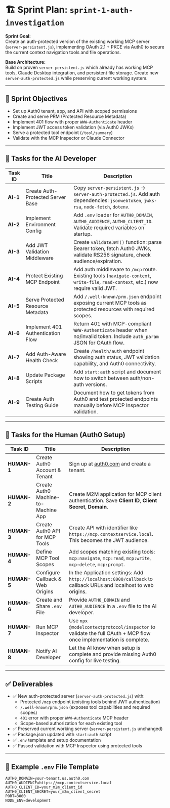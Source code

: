# 🏗 Sprint Plan: `sprint-1-auth-investigation`

**Sprint Goal:**  
Create an auth-protected version of the existing working MCP server (`server-persistent.js`), implementing OAuth 2.1 + PKCE via Auth0 to secure the current context navigation tools and file operations.

**Base Architecture:**  
Build on proven `server-persistent.js` which already has working MCP tools, Claude Desktop integration, and persistent file storage. Create new `server-auth-protected.js` while preserving current working system.

---

## 🎯 Sprint Objectives

- Set up Auth0 tenant, app, and API with scoped permissions  
- Create and serve PRM (Protected Resource Metadata)  
- Implement 401 flow with proper `WWW-Authenticate` header  
- Implement JWT access token validation (via Auth0 JWKs)  
- Serve a protected tool endpoint (`/tool/summary`)  
- Validate with the MCP Inspector or Claude Connector

---

## 🤖 Tasks for the AI Developer

| Task ID | Title | Description |
|--------|-------|-------------|
| **AI-1** | Create Auth-Protected Server Base | Copy `server-persistent.js` → `server-auth-protected.js`. Add auth dependencies: `jsonwebtoken`, `jwks-rsa`, `node-fetch`, `dotenv`. |
| **AI-2** | Implement Environment Config | Add `.env` loader for `AUTH0_DOMAIN`, `AUTH0_AUDIENCE`, `AUTH0_CLIENT_ID`. Validate required variables on startup. |
| **AI-3** | Add JWT Validation Middleware | Create `validateJWT()` function: parse Bearer token, fetch Auth0 JWKs, validate RS256 signature, check audience/expiration. |
| **AI-4** | Protect Existing MCP Endpoint | Add auth middleware to `/mcp` route. Existing tools (`navigate-context`, `write-file`, `read-context`, etc.) now require valid JWT. |
| **AI-5** | Serve Protected Resource Metadata | Add `/.well-known/prm.json` endpoint exposing current MCP tools as protected resources with required scopes. |
| **AI-6** | Implement 401 Authentication Flow | Return 401 with MCP-compliant `WWW-Authenticate` header when no/invalid token. Include `auth_param` JSON for OAuth flow. |
| **AI-7** | Add Auth-Aware Health Check | Create `/health/auth` endpoint showing auth status, JWT validation capability, and Auth0 connectivity. |
| **AI-8** | Update Package Scripts | Add `start:auth` script and document how to switch between auth/non-auth versions. |
| **AI-9** | Create Auth Testing Guide | Document how to get tokens from Auth0 and test protected endpoints manually before MCP Inspector validation. |

---

## 🙋 Tasks for the Human (Auth0 Setup)

| Task ID | Title | Description |
|--------|-------|-------------|
| **HUMAN-1** | Create Auth0 Account & Tenant | Sign up at [auth0.com](https://auth0.com) and create a tenant. |
| **HUMAN-2** | Create Auth0 Machine-to-Machine App | Create M2M application for MCP client authentication. Save **Client ID**, **Client Secret**, **Domain**. |
| **HUMAN-3** | Create Auth0 API for MCP Tools | Create API with identifier like `https://mcp.contextservice.local`. This becomes the JWT audience. |
| **HUMAN-4** | Define MCP Tool Scopes | Add scopes matching existing tools: `mcp:navigate`, `mcp:read`, `mcp:write`, `mcp:delete`, `mcp:prompt`. |
| **HUMAN-5** | Configure Callback & Web Origins | In the Application settings: Add `http://localhost:8000/callback` to callback URLs and localhost to web origins. |
| **HUMAN-6** | Create and Share `.env` File | Provide `AUTH0_DOMAIN` and `AUTH0_AUDIENCE` in a `.env` file to the AI developer. |
| **HUMAN-7** | Run MCP Inspector | Use `npx @modelcontextprotocol/inspector` to validate the full OAuth + MCP flow once implementation is complete. |
| **HUMAN-8** | Notify AI Developer | Let the AI know when setup is complete and provide missing Auth0 config for live testing. |

---

## ✅ Deliverables

- ✅ New auth-protected server (`server-auth-protected.js`) with:
  - Protected `/mcp` endpoint (existing tools behind JWT authentication)
  - `/.well-known/prm.json` (exposes tool capabilities and required scopes)
  - `401` error with proper `WWW-Authenticate` MCP header
  - Scope-based authorization for each existing tool
- ✅ Preserved current working server (`server-persistent.js` unchanged)
- ✅ Package.json updated with `start:auth` script
- ✅ `.env` template and setup documentation
- ✅ Passed validation with MCP Inspector using protected tools

---

## 🧾 Example `.env` File Template

```env
AUTH0_DOMAIN=your-tenant.us.auth0.com
AUTH0_AUDIENCE=https://mcp.contextservice.local
AUTH0_CLIENT_ID=your_m2m_client_id
AUTH0_CLIENT_SECRET=your_m2m_client_secret
PORT=3000
NODE_ENV=development
